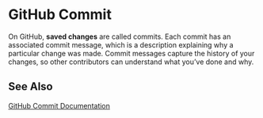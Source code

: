 # GitHub Commit

On GitHub, **saved changes** are called commits. Each commit has an associated commit message, which is a description explaining why a particular change was made. Commit messages capture the history of your changes, so other contributors can understand what you’ve done and why.

## See Also

[GitHub Commit Documentation](https://help.github.com/en/categories/committing-changes-to-your-project)